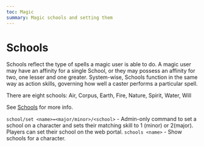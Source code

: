 ```yaml
---
toc: Magic
summary: Magic schools and setting them
---
```

# Schools
Schools reflect the type of spells a magic user is able to do. A magic user may have an affinity for a single School, or they may possess an affinity for two, one lesser and one greater. System-wise, Schools function in the same way as action skills, governing how well a caster performs a particular spell.

There are eight schools: Air, Corpus, Earth, Fire, Nature, Spirit, Water, Will

 See [Schools](http://spiritlakemu.com/wiki/magic) for more info.

`school/set <name>=<major/minor>/<school>` - Admin-only command to set a school on a character and sets their matching skill to 1 (minor) or 2(major). Players can set their school on the web portal.
`schools <name>` - Show schools for a character.
